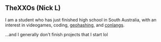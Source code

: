 ## TheXXOs (Nick L)
I am a student who has just finished high school in South Australia, with an interest in videogames, coding, [geohashing](https://geohashing.site/), and [conlangs](https://conlang.org/).

...and I generally don't finish projects that I start lol

<!--
**TheXXOs/TheXXOs** is a ✨ _special_ ✨ repository because its `README.md` (this file) appears on your GitHub profile.
-->
